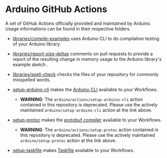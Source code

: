 # Arduino GitHub Actions

A set of GitHub Actions officially provided and maintained by Arduino. Usage
informations can be found in their respective folders.

* [libraries/compile-examples](./libraries/compile-examples) uses Arduino CLI to
do compilation testing of your Arduino library.

* [libraries/report-size-deltas](./libraries/report-size-deltas) comments on
pull requests to provide a report of the resulting change in memory usage to the
Arduino library's example sketch .

* [libraries/spell-check](./libraries/spell-check) checks the files of your
repository for commonly misspelled words.

* [setup-arduino-cli](https://github.com/arduino/setup-arduino-cli) makes the
[Arduino CLI](https://github.com/Arduino/arduino-cli)
available to your Workflows.
  * **WARNING**: The `arduino/actions/setup-arduino-cli` action contained in this
  repository is deprecated. Please use the actively maintained
  `arduino/setup-arduino-cli` action at the link above.

* [setup-protoc](https://github.com/arduino/setup-protoc) makes the
[protobuf compiler](https://github.com/protocolbuffers/protobuf)
available to your Workflows.
  * **WARNING**: The `arduino/actions/setup-protoc` action contained in this
  repository is deprecated. Please use the actively maintained
  `arduino/setup-protoc` action at the link above.

* [setup-taskfile](./setup-taskfile) makes [Taskfile](https://taskfile.dev/#/)
available to your Workflows.

